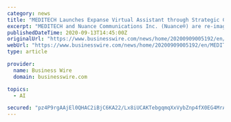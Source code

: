 ```yaml
---
category: news
title: "MEDITECH Launches Expanse Virtual Assistant through Strategic Conversational AI Collaboration with Nuance"
excerpt: "MEDITECH and Nuance Communications Inc. (Nuance®) are re-imagining the way physicians interact with their Expanse EHR by introducing intuitive voice-d"
publishedDateTime: 2020-09-13T14:45:00Z
originalUrl: "https://www.businesswire.com/news/home/20200909005192/en/MEDITECH-Launches-Expanse-Virtual-Assistant-through-Strategic-Conversational-AI-Collaboration-with-Nuance"
webUrl: "https://www.businesswire.com/news/home/20200909005192/en/MEDITECH-Launches-Expanse-Virtual-Assistant-through-Strategic-Conversational-AI-Collaboration-with-Nuance"
type: article

provider:
  name: Business Wire
  domain: businesswire.com

topics:
  - AI

secured: "pz4P9rgAAjEl0QHAC2iBjC6KA22/Lx8iUCAKTebgqmqXxVybZnp4fX0EG4MrAPD4VmNxxt3l/pbfkhrDLg0fOhnroIzpjyDACGyiiKmKWkFp26QYB45iX72niDuD62bHatGfSi5GwkIAWXNeAS+L/gyS73HzhNl0bjsC4NpZo1KiS+bDQozeo3NdEVAuBd25mn73ElkDVMU27CHdGZDh9wiV1APXUclTgmm6tl9AsjRDsN81JVdMpG/S54xgWtBmys1+QVCaLTjXBK/CcE75yoYQ/scDbkWxc6+QyQVPVSKxsCIywbeIfj1fnRhh8O2Nt8cnqocYAzQS4bh7k5CokO4+05TWMNgEpJpHfimip8I=;/AQ52ckaGEEdAYlMr8CMVw=="
---
```


